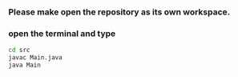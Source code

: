 ### Please make open the repository as its own workspace.
### open the terminal and type
```bash
cd src
javac Main.java
java Main
```
